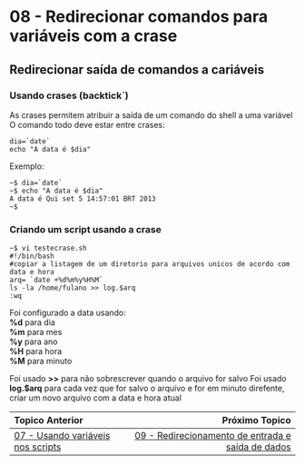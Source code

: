 # 08 - Redirecionar comandos para variáveis com a crase

## Redirecionar saída de comandos a cariáveis

### Usando crases (backtick`)
As crases permitem atribuir a saída de um comando do shell a uma variável  
O comando todo deve estar entre crases:  
```
dia=`date`
echo "A data é $dia"
```
Exemplo:  
```
~$ dia=`date`
~$ echo "A data é $dia"
A data é Qui set 5 14:57:01 BRT 2013
~$
```

### Criando um script usando a crase
```
~$ vi testecrase.sh
#!/bin/bash
#copiar a listagem de um diretorio para arquivos unicos de acordo com data e hora
arq= `date +%d%m%y%H%M`
ls -la /home/fulano >> log.$arq
:wq
```

Foi configurado a data usando:  
**%d** para dia  
**%m** para mes  
**%y** para ano  
**%H** para hora  
**%M** para minuto  

Foi usado **>>** para não sobrescrever quando o arquivo for salvo
Foi usado **log.$arq** para cada vez que for salvo o arquivo e for em minuto direfente, criar um novo arquivo com a data e hora atual

|Topico Anterior|Próximo Topico|
|:---|---:|
|[07 - Usando variáveis nos scripts](variaveis_nos_scripts.md)|[09 - Redirecionamento de entrada e saída de dados](redirecionamento_entrada.md)|

